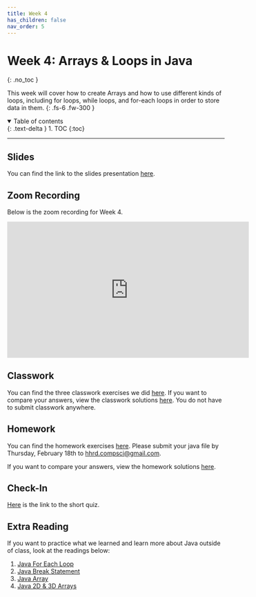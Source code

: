 ```yaml
---
title: Week 4
has_children: false
nav_order: 5
---
```


# Week 4: Arrays & Loops in Java
{: .no_toc }

This week will cover how to create Arrays and how to use different kinds of loops, including for loops, while loops, and for-each loops in order to store data in them.
{: .fs-6 .fw-300 }

<details open markdown="block">
  <summary>
    Table of contents
  </summary>
  {: .text-delta }
1. TOC
{:toc}
</details>

---

## Slides

You can find the link to the slides presentation [here](https://docs.google.com/presentation/d/1zmZSDykFskyCIt9-GC8_Rk5L0GluUROkV8V86eoINb8/edit?usp=sharing).

## Zoom Recording

Below is the zoom recording for Week 4.

<iframe width="560" height="315" src="https://www.youtube.com/embed/jr0Yk6PZbVc" frameborder="0" allow="accelerometer; autoplay; clipboard-write; encrypted-media; gyroscope; picture-in-picture" allowfullscreen></iframe>

## Classwork

You can find the three classwork exercises we did [here](https://docs.google.com/document/d/1GWddd4lOxahRnXH4h2QlbBjeh2Kbcq43VMk3WCG2gHc/edit?usp=sharing). If you want to compare your answers, view the classwork solutions [here](https://gist.github.com/rumaisaabdulhai/293eab2622a24e87243e006417037062). You do not have to submit classwork anywhere.

## Homework

You can find the homework exercises [here](https://docs.google.com/document/d/1sQbUmlcrqExFP5f_9Z2qQrrI8I8WRjCHTLlKKBhwvTg/edit?usp=sharing). Please submit your java file by Thursday, February 18th to [hhrd.compsci@gmail.com](mailto:hhrd.compsci@gmail.com).

If you want to compare your answers, view the homework solutions [here](https://gist.github.com/rumaisaabdulhai/d83ffbfea1a4e6e84705e770186540d0).

## Check-In

[Here](https://forms.gle/oPP2z9S3mJKFCkd5A) is the link to the short quiz.

## Extra Reading

If you want to practice what we learned and learn more about Java outside of class, look at the readings below:

1. [Java For Each Loop](https://www.programiz.com/java-programming/enhanced-for-loop)
2. [Java Break Statement](https://www.programiz.com/java-programming/break-statement)
3. [Java Array](https://www.programiz.com/java-programming/arrays)
4. [Java 2D & 3D Arrays](https://www.programiz.com/java-programming/multidimensional-array)